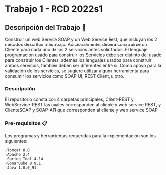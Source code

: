 # Trabajo 1 - RCD 2022s1

## Descripción del Trabajo 🚀

Construir un web Service SOAP y un Web Service Rest, que incluyan los 2 métodos descritos más abajo.
Adicionalmente, deberá construirse un Cliente para cada uno de los 2 servicios antes solicitados. El lenguaje
programación usado para construir los Servicios debe ser distinto del usado para construir los Clientes,
además los lenguajes usados para construir ambos servicios, también deben ser diferentes entre sí. Como
apoyo para la validación de los servicios, se sugiere utilizar alguna herramienta para consumir los servicios
como SOAP UI, REST Client, u otro.

### Descripción
El repositorio consta con 4 carpetas principales, Client-REST y WebService-REST las cuales corresponden al cliente y web service REST, 
y ClienteSOAP y SOAP-API que corresponden al cliente y web service SOAP


### Pre-requisitos 📋

Los programas y herramientas requeridas para la implementación son los siguientes:
```
-Tomcat 8.0
-Apache 2.4
-Spring Tool 4.14
-SonarQube 8.9.1
-Java 1.8.0_91
```
